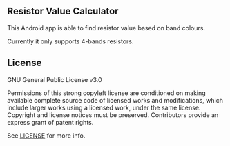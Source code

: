 ## Resistor Value Calculator

This Android app is able to find resistor value based on band colours.

Currently it only supports 4-bands resistors.

## License

GNU General Public License v3.0

Permissions of this strong copyleft license are conditioned on making available complete source code of licensed works and modifications, which include larger works using a licensed work, under the same license. Copyright and license notices must be preserved. Contributors provide an express grant of patent rights.

See [LICENSE](LICENSE) for more info.

